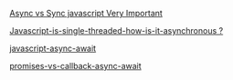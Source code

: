 [Async vs Sync javascript Very Important](https://www.freecodecamp.org/news/synchronous-vs-asynchronous-in-javascript/)

[Javascript-is-single-threaded-how-is-it-asynchronous ?](https://dev.to/bbarbour/if-javascript-is-single-threaded-how-is-it-asynchronous-56gd)

[javascript-async-await](https://www.freecodecamp.org/news/javascript-async-await-tutorial-learn-callbacks-promises-async-await-by-making-icecream/)

[promises-vs-callback-async-await](https://dzone.com/articles/javascript-promises-and-why-asyncawait-wins-the-ba)